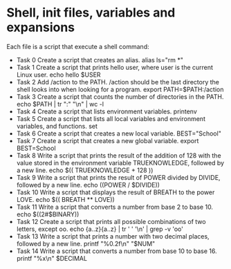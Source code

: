 # Shell, init files, variables and expansions
Each file is a script that execute a shell command:

- Task 0 Create a script that creates an alias. alias ls="rm *"
- Task 1 Create a script that prints hello user, where user is the current Linux user. echo hello $USER
- Task 2 Add /action to the PATH. /action should be the last directory the shell looks into when looking for a program. export PATH=$PATH:/action
- Task 3 Create a script that counts the number of directories in the PATH. echo $PATH | tr ":" "\n" | wc -l
- Task 4 Create a script that lists environment variables. printenv
- Task 5 Create a script that lists all local variables and environment variables, and functions. set
- Task 6 Create a script that creates a new local variable. BEST="School"
- Task 7 Create a script that creates a new global variable. export BEST=School
- Task 8 Write a script that prints the result of the addition of 128 with the value stored in the environment variable TRUEKNOWLEDGE, followed by a new line. echo $(( TRUEKNOWLEDGE + 128 ))
- Task 9 Write a script that prints the result of POWER divided by DIVIDE, followed by a new line. echo $(($POWER / $DIVIDE))
- Task 10 Write a script that displays the result of BREATH to the power LOVE. echo $(( BREATH ** LOVE))
- Task 11 Write a script that converts a number from base 2 to base 10. echo $((2#$BINARY))
- Task 12 Create a script that prints all possible combinations of two letters, except oo. echo {a..z}{a..z} | tr ' ' '\n' | grep -v 'oo'
- Task 13 Write a script that prints a number with two decimal places, followed by a new line. printf "%0.2f\n" "$NUM"
- Task 14 Write a script that converts a number from base 10 to base 16. printf "%x\n" $DECIMAL

